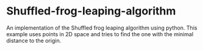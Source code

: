 # Shuffled-frog-leaping-algorithm
An implementation of the Shuffled frog leaping algorithm using python. This example uses points in 2D space and tries to find the one with the minimal distance to the origin.
